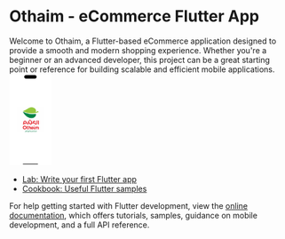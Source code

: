 # Othaim - eCommerce Flutter App

Welcome to Othaim, a Flutter-based eCommerce application designed to provide a smooth and modern shopping experience. Whether you're a beginner or an advanced developer, this project can be a great starting point or reference for building scalable and efficient mobile applications.
<img src="https://github.com/mahmed743/-othaim_app/blob/master/screenshot/1.png" width="15%"></img>
- [Lab: Write your first Flutter app](https://docs.flutter.dev/get-started/codelab)
- [Cookbook: Useful Flutter samples](https://docs.flutter.dev/cookbook)

For help getting started with Flutter development, view the
[online documentation](https://docs.flutter.dev/), which offers tutorials,
samples, guidance on mobile development, and a full API reference.

